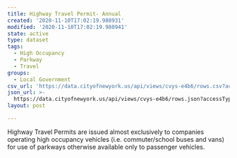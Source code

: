 ```yaml
---
title: Highway Travel Permit- Annual
created: '2020-11-10T17:02:19.980931'
modified: '2020-11-10T17:02:19.980941'
state: active
type: dataset
tags:
  - High Occupancy
  - Parkway
  - Travel
groups:
  - Local Government
csv_url: 'https://data.cityofnewyork.us/api/views/cvys-e4b6/rows.csv?accessType=DOWNLOAD'
json_url: >-
  https://data.cityofnewyork.us/api/views/cvys-e4b6/rows.json?accessType=DOWNLOAD
layout: post

---
```

Highway Travel Permits are issued almost exclusively to companies operating high occupancy vehicles (i.e. commuter/school buses and vans) for use of parkways otherwise available only to passenger vehicles.
